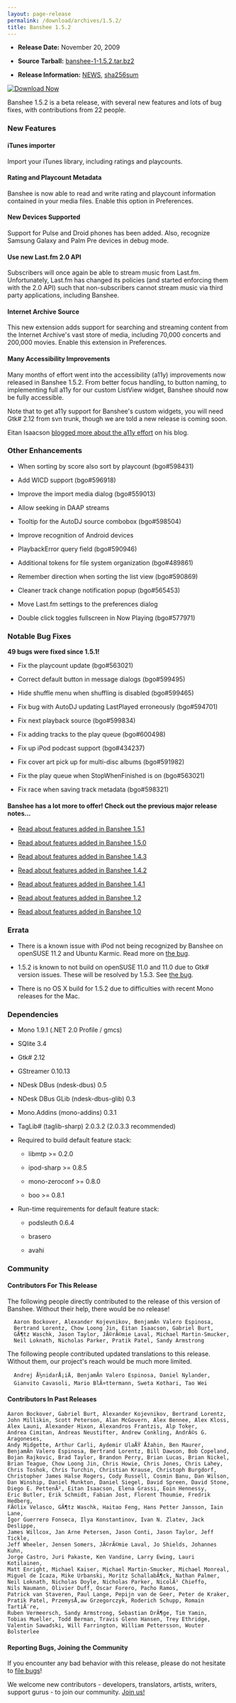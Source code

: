 ```yaml
---
layout: page-release
permalink: /download/archives/1.5.2/
title: Banshee 1.5.2
---
```




    
  * **Release Date:** November 20, 2009

    
  * **Source Tarball:** [banshee-1-1.5.2.tar.bz2](http://download.banshee-project.org/banshee/stable/1.5.2/banshee-1-1.5.2.tar.bz2)

    
  * **Release Information:**
      [NEWS](http://download.banshee-project.org/banshee/stable/1.5.2/banshee-1-1.5.2.news),
      [sha256sum](http://download.banshee-project.org/banshee/stable/1.5.2/banshee-1-1.5.2.sha256sum)

    

  
  

[![Download Now](/images/download-button.png)](/download)

 
  





Banshee 1.5.2 is a beta release, with several new features and lots of bug fixes, with contributions from 22 people.



### New Features



    

#### iTunes importer


    

Import your iTunes library, including ratings and playcounts.



    

#### Rating and Playcount Metadata


    

Banshee is now able to read and write rating and playcount information contained in your media files.  Enable this option in Preferences.



    

#### New Devices Supported


    

Support for Pulse and Droid phones has been added.  Also, recognize Samsung Galaxy and Palm Pre devices in debug mode.




    

#### Use new Last.fm 2.0 API


    

Subscribers will once again be able to stream music from Last.fm.  Unfortunately, Last.fm has changed its policies (and started enforcing them with the 2.0 API) such that non-subscribers cannot stream music via third party applications, including Banshee.



    

#### Internet Archive Source


    

This new extension adds support for searching and streaming content from the Internet Archive's vast store of media, including 70,000 concerts and 200,000 movies.  Enable this extension in Preferences.



    

#### Many Accessibility Improvements


    

Many months of effort went into the accessibility (a11y) improvements now released in Banshee 1.5.2.  From better focus handling, to button naming, to implementing full a11y for our custom ListView widget, Banshee should now be fully accessible.


    

Note that to get a11y support for Banshee's custom widgets, you will need Gtk# 2.12 from svn trunk, though we are told a new release is coming soon.


    

Eitan Isaacson [blogged more about the a11y effort](http://monotonous.org/category/accessibility/) on his blog.





### Other Enhancements






    
  * When sorting by score also sort by playcount (bgo#598431)

    
  * Add WICD support (bgo#596918)

    
  * Improve the import media dialog (bgo#559013)

    
  * Allow seeking in DAAP streams

    
  * Tooltip for the AutoDJ source combobox (bgo#598504)

    
  * Improve recognition of Android devices

    
  * PlaybackError query field (bgo#590946)

    
  * Additional tokens for file system organization (bgo#489861)

    
  * Remember direction when sorting the list view (bgo#590869)

    
  * Cleaner track change notification popup (bgo#565453)

    
  * Move Last.fm settings to the preferences dialog

    
  * Double click toggles fullscreen in Now Playing (bgo#577971)





### Notable Bug Fixes





**49 bugs were fixed since 1.5.1!**





 
    
  * Fix the playcount update (bgo#563021)

    
  * Correct default button in message dialogs (bgo#599495)

    
  * Hide shuffle menu when shuffling is disabled (bgo#599465)

    
  * Fix bug with AutoDJ updating LastPlayed erroneously (bgo#594701)

    
  * Fix next playback source (bgo#599834)

    
  * Fix adding tracks to the play queue (bgo#600498)

    
  * Fix up iPod podcast support (bgo#434237)

    
  * Fix cover art pick up for multi-disc albums (bgo#591982)

    
  * Fix the play queue when StopWhenFinished is on (bgo#563021)

    
  * Fix race when saving track metadata (bgo#598321)





#### Banshee has a lot more to offer! Check out the previous major release notes...





  
  * [Read about features added in Banshee 1.5.1](/download/archives/1.5.1)

  
  * [Read about features added in Banshee 1.5.0](/download/archives/1.5.0)

  
  * [Read about features added in Banshee 1.4.3](/download/archives/1.4.3)

  
  * [Read about features added in Banshee 1.4.2](/download/archives/1.4.2)

  
  * [Read about features added in Banshee 1.4.1](/download/archives/1.4.1)

  
  * [Read about features added in Banshee 1.2](/download/archives/1.2.0)

  
  * [Read about features added in Banshee 1.0](/download/archives/1.0.0)






### Errata





    
  * There is a known issue with iPod not being recognized by Banshee on openSUSE 11.2 and Ubuntu Karmic.  Read more on [the bug](https://bugzilla.gnome.org/show_bug.cgi?id=586508).
    
  * 1.5.2 is known to not build on openSUSE 11.0 and 11.0 due to Gtk# version issues.  These will be resolved by 1.5.3.  See [the bug](https://bugzilla.gnome.org/show_bug.cgi?id=602589).
    
  * There is no OS X build for 1.5.2 due to difficulties with recent Mono releases for the Mac.





### Dependencies






  
  * Mono 1.9.1 (.NET 2.0 Profile / gmcs)

  
  * SQlite 3.4

  
  * Gtk# 2.12

  
  * GStreamer 0.10.13


  
  * NDesk DBus (ndesk-dbus) 0.5

  
  * NDesk DBus GLib (ndesk-dbus-glib) 0.3

  
  * Mono.Addins (mono-addins) 0.3.1

  
  * TagLib# (taglib-sharp) 2.0.3.2 (2.0.3.3 recommended)

  
  * Required to build default feature stack:
    
      
    * libmtp >= 0.2.0


      
    * ipod-sharp >= 0.8.5

      
    * mono-zeroconf >= 0.8.0

      
    * boo >= 0.8.1

    
  

  
  * Run-time requirements for default feature stack:
    

      
    * podsleuth 0.6.4

      
    * brasero

      
    * avahi

    
  





### Community






#### Contributors For This Release





The following people directly contributed to the release of this version of Banshee. Without their help, there would be no release!





> 
      Aaron Bockover, Alexander Kojevnikov, BenjamÃ­n Valero Espinosa,
      Bertrand Lorentz, Chow Loong Jin, Eitan Isaacson, Gabriel Burt,
      GÃ¶tz Waschk, Jason Taylor, JÃ©rÃ©mie Laval, Michael Martin-Smucker,
      Neil Loknath, Nicholas Parker, Pratik Patel, Sandy Armstrong






The following people contributed updated translations to this release.    Without them, our project's reach would be much more limited.





> 
      Andrej Å½nidarÅ¡iÄ, BenjamÃ­n Valero Espinosa, Daniel Nylander,
      Gianvito Cavasoli, Mario BlÃ¤ttermann, Sweta Kothari, Tao Wei






#### Contributors In Past Releases





> 
    Aaron Bockover, Gabriel Burt, Alexander Kojevnikov, Bertrand Lorentz,
    John Millikin, Scott Peterson, Alan McGovern, Alex Bennee, Alex Kloss,
    Alex Launi, Alexander Hixon, Alexandros Frantzis, Alp Toker,
    Andrea Cimitan, Andreas Neustifter, Andrew Conkling, AndrÃ©s G. Aragoneses,
    Andy Midgette, Arthur Carli, Aydemir UlaÅŸ Åžahin, Ben Maurer,
    BenjamÃ­n Valero Espinosa, Bertrand Lorentz, Bill Dawson, Bob Copeland,
    Bojan Rajkovic, Brad Taylor, Brandon Perry, Brian Lucas, Brian Nickel,
    Brian Teague, Chow Loong Jin, Chris Howie, Chris Jones, Chris Lahey,
    Chris Toshok, Chris Turchin, Christian Krause, Christoph Burgdorf,
    Christopher James Halse Rogers, Cody Russell, Cosmin Banu, Dan Wilson,
    Dan Winship, Daniel Munkton, Daniel Siegel, David Spreen, David Stone,
    Diego E. PettenÃ², Eitan Isaacson, Elena Grassi, Eoin Hennessy,
    Eric Butler, Erik Schmidt, Fabian Jost, Florent Thoumie, Fredrik Hedberg,
    FÃ©lix Velasco, GÃ¶tz Waschk, Haitao Feng, Hans Petter Jansson, Iain Lane,
    Igor Guerrero Fonseca, Ilya Konstantinov, Ivan N. Zlatev, Jack Deslippe,
    James Willcox, Jan Arne Petersen, Jason Conti, Jason Taylor, Jeff Tickle,
    Jeff Wheeler, Jensen Somers, JÃ©rÃ©mie Laval, Jo Shields, Johannes Kuhn,
    Jorge Castro, Juri Pakaste, Ken Vandine, Larry Ewing, Lauri Kotilainen,
    Matt Enright, Michael Kaiser, Michael Martin-Smucker, Michael Monreal,
    Miguel de Icaza, Mike Urbanski, Moritz SchallabÃ¶ck, Nathan Palmer,
    Neil Loknath, Nicholas Doyle, Nicholas Parker, NicolÃ² Chieffo,
    Nils Naumann, Olivier Duff, Oscar Forero, Pacho Ramos,
    Patrick van Staveren, Paul Lange, Pepijn van de Geer, Peter de Kraker,
    Pratik Patel, PrzemysÅ‚aw Grzegorczyk, Roderich Schupp, Romain TartiÃ¨re,
    Ruben Vermeersch, Sandy Armstrong, Sebastian DrÃ¶ge, Tim Yamin,
    Tobias Mueller, Todd Berman, Travis Glenn Hansen, Trey Ethridge,
    Valentin Sawadski, Will Farrington, William Pettersson, Wouter Bolsterlee






#### Reporting Bugs, Joining the Community





If you encounter any bad behavior with this release, please do not hesitate to [file bugs](/contribute/file-bugs/)!

We welcome new contributors - developers, translators, artists, writers, support gurus - to join our community.  [Join us!](/contribute)



